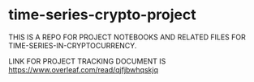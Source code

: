 # time-series-crypto-project

THIS IS A REPO FOR PROJECT NOTEBOOKS AND RELATED FILES FOR TIME-SERIES-IN-CRYPTOCURRENCY.

LINK FOR PROJECT TRACKING DOCUMENT IS https://www.overleaf.com/read/qjfjbwhqskjq
